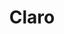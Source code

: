 ---
title: "Claro"
url: /ciudad-autonoma-de-buenos-aires/claro-avenida-cabildo/
shop: teléfono móvil
---